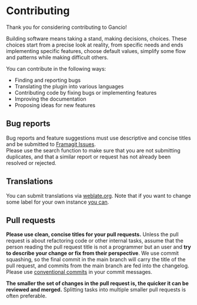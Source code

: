 # Contributing

Thank you for considering contributing to Gancio!

Building software means taking a stand, making decisions, choices.
These choices start from a precise look at reality, from specific needs and ends implementing specific features, choose default values, simplify some flow and patterns while making difficult others.

You can contribute in the following ways:

- Finding and reporting bugs
- Translating the plugin into various languages
- Contributing code by fixing bugs or implementing features
- Improving the documentation
- Proposing ideas for new features


## Bug reports

Bug reports and feature suggestions must use descriptive and concise titles and be submitted to [Framagit Issues](https://framagit.org/les/gancio/-/issues).  
Please use the search function to make sure that you are not submitting duplicates, and that a similar report or request has not already been resolved or rejected.

## Translations

You can submit translations via [weblate.org](https://hosted.weblate.org/projects/gancio/). Note that if you want to change some label for your own instance [you can](https://gancio.org/install/config#user-locale).


## Pull requests

**Please use clean, concise titles for your pull requests.** Unless the pull request is about refactoring code or other internal tasks, assume that the person reading the pull request title is not a programmer but an user and **try to describe your change or fix from their perspective**. We use commit squashing, so the final commit in the main branch will carry the title of the pull request, and commits from the main branch are fed into the changelog. 
Please use [conventional commits](https://www.conventionalcommits.org/en/v1.0.0/) in your commit messages.


**The smaller the set of changes in the pull request is, the quicker it can be reviewed and merged.** Splitting tasks into multiple smaller pull requests is often preferable.
